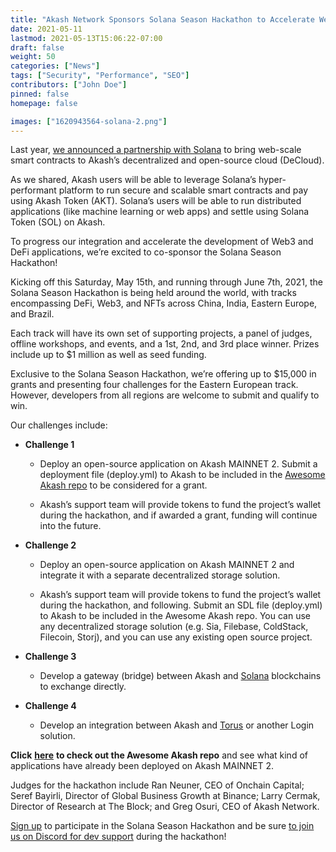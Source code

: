 ```yaml
---
title: "Akash Network Sponsors Solana Season Hackathon to Accelerate Web 3 & DeFi"
date: 2021-05-11
lastmod: 2021-05-13T15:06:22-07:00
draft: false
weight: 50
categories: ["News"]
tags: ["Security", "Performance", "SEO"]
contributors: ["John Doe"]
pinned: false
homepage: false

images: ["1620943564-solana-2.png"]
---
```

  
Last year, [we announced a partnership with Solana](https://akash.network/blog/akash-partners-with-solana-to-bring-web-scale-smart-contracts-to-supercloud/) to bring web-scale smart contracts to Akash’s decentralized and open-source cloud (DeCloud).  

As we shared, Akash users will be able to leverage Solana’s hyper-performant platform to run secure and scalable smart contracts and pay using Akash Token (AKT). Solana’s users will be able to run distributed applications (like machine learning or web apps) and settle using Solana Token (SOL) on Akash.  

To progress our integration and accelerate the development of Web3 and DeFi applications, we’re excited to co-sponsor the Solana Season Hackathon!  

Kicking off this Saturday, May 15th, and running through June 7th, 2021, the Solana Season Hackathon is being held around the world, with tracks encompassing DeFi, Web3, and NFTs across China, India, Eastern Europe, and Brazil.   

Each track will have its own set of supporting projects, a panel of judges, offline workshops, and events, and a 1st, 2nd, and 3rd place winner. Prizes include up to $1 million as well as seed funding.   

Exclusive to the Solana Season Hackathon, we’re offering up to $15,000 in grants and presenting four challenges for the Eastern European track. However, developers from all regions are welcome to submit and qualify to win.  

  
Our challenges include:   

*   **Challenge 1**
    
    *   Deploy an open-source application on Akash MAINNET 2. Submit a deployment file (deploy.yml) to Akash to be included in the [Awesome Akash repo](https://github.com/ovrclk/awesome-akash) to be considered for a grant. 
        
    *   Akash’s support team will provide tokens to fund the project’s wallet during the hackathon, and if awarded a grant, funding will continue into the future. 
        

*   **Challenge 2**
    
    *   Deploy an open-source application on Akash MAINNET 2 and integrate it with a separate decentralized storage solution. 
        
    *   Akash’s support team will provide tokens to fund the project’s wallet during the hackathon, and following. Submit an SDL file (deploy.yml) to Akash to be included in the Awesome Akash repo. You can use any decentralized storage solution (e.g. Sia, Filebase, ColdStack, Filecoin, Storj), and you can use any existing open source project. 
        

*   **Challenge 3**
    
    *   Develop a gateway (bridge) between Akash and [Solana](https://docs.solana.com/cli/delegate-stake) blockchains to exchange directly. 
        

*   **Challenge 4**
    
    *   Develop an integration between Akash and [Torus](https://docs.tor.us/) or another Login solution. 
        

  
**Click** [**here**](https://github.com/ovrclk/awesome-akash) **to check out the Awesome Akash repo** and see what kind of applications have already been deployed on Akash MAINNET 2.   

Judges for the hackathon include Ran Neuner, CEO of Onchain Capital; Seref Bayirli, Director of Global Business Growth at Binance; Larry Cermak, Director of Research at The Block; and Greg Osuri, CEO of Akash Network.  

[Sign up](https://solana.com/solanaszn) to participate in the Solana Season Hackathon and be sure [to join us on Discord for dev support](http://discord.akash.network/) during the hackathon!